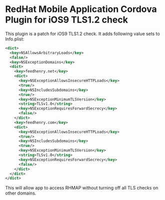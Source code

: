 # RedHat Mobile Application Cordova Plugin for iOS9 TLS1.2 check

This plugin is a patch for iOS9 TLS1.2 check. It adds following value sets to Info.plist:

```xml
<dict>
  <key>NSAllowsArbitraryLoads</key>
  <false/>
  <key>NSExceptionDomains</key>
  <dict>
    <key>feedhenry.net</key>
    <dict>
      <key>NSExceptionAllowsInsecureHTTPLoads</key>
      <true/>
      <key>NSIncludesSubdomains</key>
      <true/>
      <key>NSExceptionMinimumTLSVersion</key>
      <string>TLSv1.0</string>
      <key>NSExceptionRequiresForwardSecrecy</key>
      <false/>
    </dict>
    <key>feedhenry.com</key>
    <dict>
      <key>NSExceptionAllowsInsecureHTTPLoads</key>
      <true/>
      <key>NSIncludesSubdomains</key>
      <true/>
      <key>NSExceptionMinimumTLSVersion</key>
      <string>TLSv1.0</string>
      <key>NSExceptionRequiresForwardSecrecy</key>
      <false/>
    </dict>
  </dict>
</dict>
```

This will allow app to access RHMAP without turning off all TLS checks on other domains.
